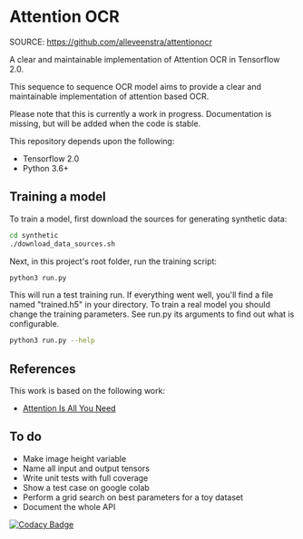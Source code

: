 # Attention OCR

SOURCE: https://github.com/alleveenstra/attentionocr

A clear and maintainable implementation of Attention OCR in Tensorflow 2.0.

This sequence to sequence OCR model aims to provide a clear and maintainable implementation of attention based OCR.

Please note that this is currently a work in progress.
Documentation is missing, but will be added when the code is stable.

This repository depends upon the following:

*  Tensorflow 2.0
*  Python 3.6+

## Training a model

To train a model, first download the sources for generating synthetic data:

```bash
cd synthetic
./download_data_sources.sh
```

Next, in this project's root folder, run the training script:

```bash
python3 run.py
```

This will run a test training run. 
If everything went well, you'll find a file named "trained.h5" in your directory.
To train a real model you should change the training parameters.
See run.py its arguments to find out what is configurable.

```bash
python3 run.py --help
```

## References

This work is based on the following work:

*  [Attention Is All You Need](https://arxiv.org/abs/1706.03762)

## To do

*  Make image height variable
*  Name all input and output tensors 
*  Write unit tests with full coverage
*  Show a test case on google colab
*  Perform a grid search on best parameters for a toy dataset
*  Document the whole API

[![Codacy Badge](https://api.codacy.com/project/badge/Grade/4b136e7c17fb4106a94afa985d03e491)](https://www.codacy.com/manual/alle.veenstra/attentionocr?utm_source=github.com&amp;utm_medium=referral&amp;utm_content=alleveenstra/attentionocr&amp;utm_campaign=Badge_Grade)
